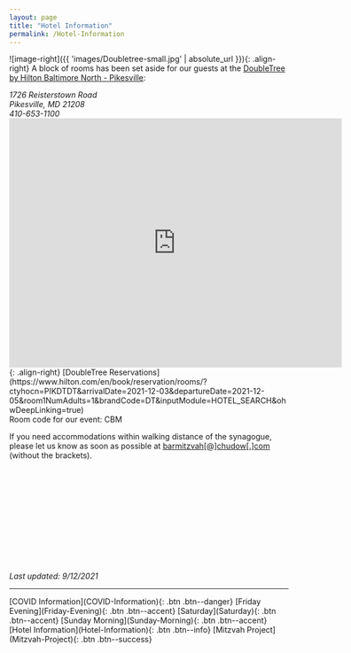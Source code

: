 ```yaml
---
layout: page
title: "Hotel Information"
permalink: /Hotel-Information
---
```

![image-right]({{ 'images/Doubletree-small.jpg' | absolute_url }}){: .align-right}
A block of rooms has been set aside for our guests at the [DoubleTree by Hilton Baltimore North - Pikesville](https://doubletree3.hilton.com/en/hotels/maryland/doubletree-by-hilton-hotel-baltimore-north-pikesville-PIKDTDT/index.html):

<address>
1726 Reisterstown Road <br /> Pikesville, MD 21208 <br /> 410-653-1100</address> 
<iframe src="https://www.google.com/maps/embed?pb=!1m18!1m12!1m3!1d3083.8337000699726!2d-76.73506604855919!3d39.38264077939816!2m3!1f0!2f0!3f0!3m2!1i1024!2i768!4f13.1!3m3!1m2!1s0x89c819fff9cb969b%3A0xf28af64b84a5bd2a!2sDoubleTree%20by%20Hilton%20Hotel%20Baltimore%20North%20-%20Pikesville!5e0!3m2!1sen!2sus!4v1631471431118!5m2!1sen!2sus" width="600" height="450" style="border:0;" allowfullscreen="" loading="lazy"></iframe>{: .align-right}
[DoubleTree Reservations](https://www.hilton.com/en/book/reservation/rooms/?ctyhocn=PIKDTDT&arrivalDate=2021-12-03&departureDate=2021-12-05&room1NumAdults=1&brandCode=DT&inputModule=HOTEL_SEARCH&ohwDeepLinking=true) <br /> 
Room code for our event: CBM

If you need accommodations within walking distance of the synagogue, please let us know as soon as possible at [barmitzvah[@]chudow[.]com](mailto:barmitzvah[@]chudow[.]com) (without the brackets).

<br /> <br /> <br /> <br /> <br /> <br /> <br /> <br /> <br /> <br /> <br /> 
*Last updated: 9/12/2021*

<hr />
[COVID Information](COVID-Information){: .btn .btn--danger}
[Friday Evening](Friday-Evening){: .btn .btn--accent} 
[Saturday](Saturday){: .btn .btn--accent}
[Sunday Morning](Sunday-Morning){: .btn .btn--accent} 
[Hotel Information](Hotel-Information){: .btn .btn--info}
[Mitzvah Project](Mitzvah-Project){: .btn .btn--success}
